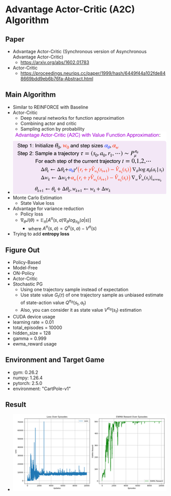 # Advantage Actor-Critic (A2C) Algorithm
## Paper
* Advantage Actor-Critic (Synchronous version of Asynchronous Advantage Actor-Critic)
  * https://arxiv.org/abs/1602.01783
* Actor-Critic
  * https://proceedings.neurips.cc/paper/1999/hash/6449f44a102fde848669bdd9eb6b76fa-Abstract.html
## Main Algorithm
* Similar to REINFORCE with Baseline
* Actor-Critic
  * Deep neural networks for function approximation
  * Combining actor and critic
  * Sampling action by probability
* ![A2C-Algorithm](A2C.png)
* Monte Carlo Estimation
  * State Value loss
* Advantage for variance reduction
  * Policy loss
  * $\nabla_\theta J(\theta)=\mathbb E_{\pi}[A^\pi(s,a)\nabla_\theta log_{\pi_\theta}(a|s)]$
    * where $A^\pi(s,a)=Q^\pi(s,a)-V^\pi(s)$
* Trying to add **entropy loss**
## Figure Out
* Policy-Based
* Model-Free
* ON-Policy
* Actor-Critic
* Stochastic PG
  * Using one trajectory sample instead of expectation
  * Use state value $G_t(\tau)$ of one trajectory sample as unbiased estimate of state-action value $Q^{\pi_\theta}(s_t,a_t)$
  * Also, you can consider it as state value $V^{\pi_\theta}(s_t)$ estimation
* CUDA device usage
* learning rate = 0.01
* total_episodes = 10000
* hidden_size = 128
* gamma = 0.999
* ewma_reward usage
## Environment and Target Game
* gym: 0.26.2
* numpy: 1.26.4 
* pytorch: 2.5.0 
* environment: "CartPole-v1"
## Result
* ![A2C-plot](A2C_plot-whole.png)